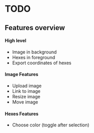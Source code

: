 # TODO
## Features overview
#### High level
 - Image in background
 - Hexes in foreground
 - Export coordinates of hexes
#### Image Features 
 - Upload image 
 - Link to image
 - Resize image
 - Move image
#### Hexes Features
 - Choose color (toggle after selection) 
